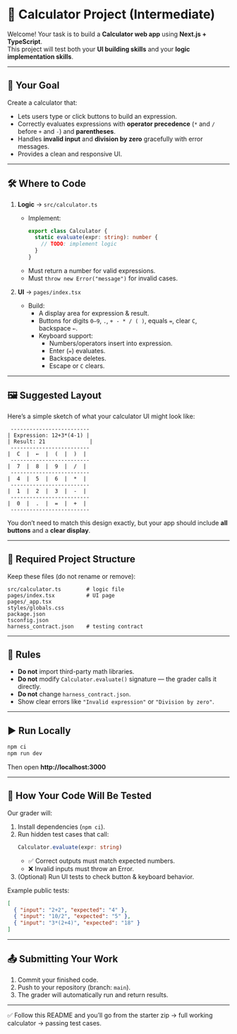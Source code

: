 # 📘 Calculator Project (Intermediate)

Welcome! Your task is to build a **Calculator web app** using **Next.js + TypeScript**.  
This project will test both your **UI building skills** and your **logic implementation skills**.

---

## 🎯 Your Goal
Create a calculator that:
- Lets users type or click buttons to build an expression.  
- Correctly evaluates expressions with **operator precedence** (`*` and `/` before `+` and `-`) and **parentheses**.  
- Handles **invalid input** and **division by zero** gracefully with error messages.  
- Provides a clean and responsive UI.  

---

## 🛠️ Where to Code
1. **Logic** → `src/calculator.ts`  
   - Implement:
     ```ts
     export class Calculator {
       static evaluate(expr: string): number {
         // TODO: implement logic
       }
     }
     ```
   - Must return a number for valid expressions.  
   - Must `throw new Error("message")` for invalid cases.  

2. **UI** → `pages/index.tsx`  
   - Build:
     - A display area for expression & result.  
     - Buttons for digits `0–9`, `.`, `+ - * / ( )`, equals `=`, clear `C`, backspace `←`.  
     - Keyboard support:  
       - Numbers/operators insert into expression.  
       - Enter (`=`) evaluates.  
       - Backspace deletes.  
       - Escape or `C` clears.  

---

## 🖼️ Suggested Layout
Here’s a simple sketch of what your calculator UI might look like:

```
 -------------------------
| Expression: 12+3*(4-1) |
| Result: 21              |
 -------------------------
|  C  |  ←  |  (  |  )  |
 -------------------------
|  7  |  8  |  9  |  /  |
 -------------------------
|  4  |  5  |  6  |  *  |
 -------------------------
|  1  |  2  |  3  |  -  |
 -------------------------
|  0  |  .  |  =  |  +  |
 -------------------------
```

You don’t need to match this design exactly, but your app should include **all buttons** and a **clear display**.

---

## 📂 Required Project Structure
Keep these files (do not rename or remove):
```
src/calculator.ts        # logic file
pages/index.tsx          # UI page
pages/_app.tsx
styles/globals.css
package.json
tsconfig.json
harness_contract.json    # testing contract
```

---

## 🚦 Rules
- **Do not** import third-party math libraries.  
- **Do not** modify `Calculator.evaluate()` signature — the grader calls it directly.  
- **Do not** change `harness_contract.json`.  
- Show clear errors like `"Invalid expression"` or `"Division by zero"`.  

---

## ▶️ Run Locally
```bash
npm ci
npm run dev
```
Then open **http://localhost:3000**

---

## 🧪 How Your Code Will Be Tested
Our grader will:
1. Install dependencies (`npm ci`).  
2. Run hidden test cases that call:  
   ```ts
   Calculator.evaluate(expr: string)
   ```  
   - ✅ Correct outputs must match expected numbers.  
   - ❌ Invalid inputs must throw an Error.  
3. (Optional) Run UI tests to check button & keyboard behavior.  

Example public tests:
```json
[
  { "input": "2+2", "expected": "4" },
  { "input": "10/2", "expected": "5" },
  { "input": "3*(2+4)", "expected": "18" }
]
```

---

## 📤 Submitting Your Work
1. Commit your finished code.  
2. Push to your repository (branch: `main`).  
3. The grader will automatically run and return results.  

---

✅ Follow this README and you’ll go from the starter zip → full working calculator → passing test cases.
